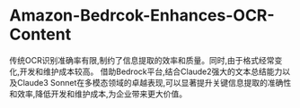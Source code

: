 # Amazon-Bedrcok-Enhances-OCR-Content
传统OCR识别准确率有限,制约了信息提取的效率和质量。同时,由于格式经常变化,开发和维护成本较高。 借助Bedrock平台,结合Claude2强大的文本总结能力以及Claude3 Sonnet在多模态领域的卓越表现,可以显著提升关键信息提取的准确性和效率,降低开发和维护成本,为企业带来更大价值。
